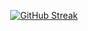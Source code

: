 <div align="center">
  
[![GitHub Streak](https://streak-stats.demolab.com?user=xorginhoo&theme=material-palenight&card_width=900)](https://git.io/streak-stats)

</div>

